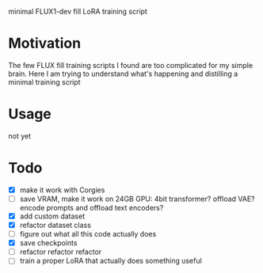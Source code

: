 minimal FLUX1-dev fill LoRA training script

# Motivation
The few FLUX fill training scripts I found are too complicated for my simple brain. Here I am trying to understand what's happening and distilling a minimal training script

# Usage
not yet 

# Todo
- [x] make it work with Corgies
- [ ] save VRAM, make it work on 24GB GPU: 4bit transformer? offload VAE? encode prompts and offload text encoders?
- [x] add custom dataset
- [x] refactor dataset class
- [ ] figure out what all this code actually does
- [x] save checkpoints
- [ ] refactor refactor refactor
- [ ] train a proper LoRA that actually does something useful
